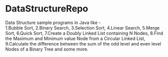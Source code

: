 # DataStructureRepo
Data Structure sample programs in Java like -  
1.Bubble Sort, 
2.Binary Search, 
3.Selection Sort, 
4.Linear Search, 
5.Merge Sort, 
6.Quick Sort, 
7.Create a Doubly Linked List containing N Nodes, 
8.Find the Maximum and Minimum value Node from a Circular Linked List, 
9.Calculate the difference between the sum of the odd level and even level Nodes of a Binary Tree 
and some more.
